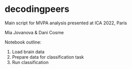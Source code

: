 # decodingpeers

Main script for MVPA analysis presented at ICA 2022, Paris

Mia Jovanova & Dani Cosme

Notebook outline: 

1. Load brain data
2. Prepare data for classification task
3. Run classification 
